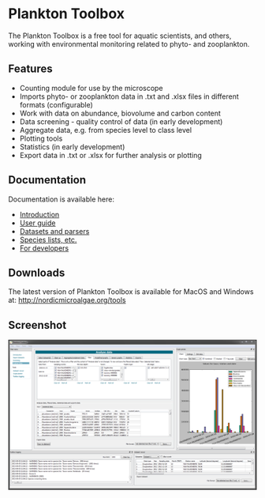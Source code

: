# Plankton Toolbox #

The Plankton Toolbox is a free tool for aquatic scientists, and others, working with environmental monitoring related to phyto- and zooplankton.

## Features ##

  * Counting module for use by the microscope
  * Imports phyto- or zooplankton data in .txt and .xlsx files in different formats (configurable)
  * Work with data on abundance, biovolume and carbon content
  * Data screening - quality control of data (in early development)
  * Aggregate data, e.g. from species level to class level
  * Plotting tools
  * Statistics (in early development)
  * Export data in .txt or .xlsx for further analysis or plotting

## Documentation ##

Documentation is available here:
  * [Introduction](doc/01-Introduction.md)
  * [User guide](doc/02-UserGuide.md)
  * [Datasets and parsers](doc/03-DatasetsAndParsers.md)
  * [Species lists, etc.](doc/04-SpeciesLists.md)
  * [For developers](doc/05-ForDevelopers.md)

## Downloads ##

The latest version of Plankton Toolbox is available for MacOS and Windows at:
http://nordicmicroalgae.org/tools

## Screenshot ##

![Plankton Toolbox example](doc/plankton_toolbox_example.png)
